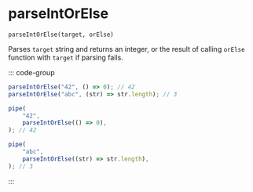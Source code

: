 # parseIntOrElse

`parseIntOrElse(target, orElse)`

Parses `target` string and returns an integer, or the result of calling `orElse` function with `target` if parsing fails.

::: code-group

```ts [data-first]
parseIntOrElse("42", () => 0); // 42
parseIntOrElse("abc", (str) => str.length); // 3
```

```ts [data-last]
pipe(
    "42",
    parseIntOrElse(() => 0),
); // 42

pipe(
    "abc",
    parseIntOrElse((str) => str.length),
); // 3
```

:::
